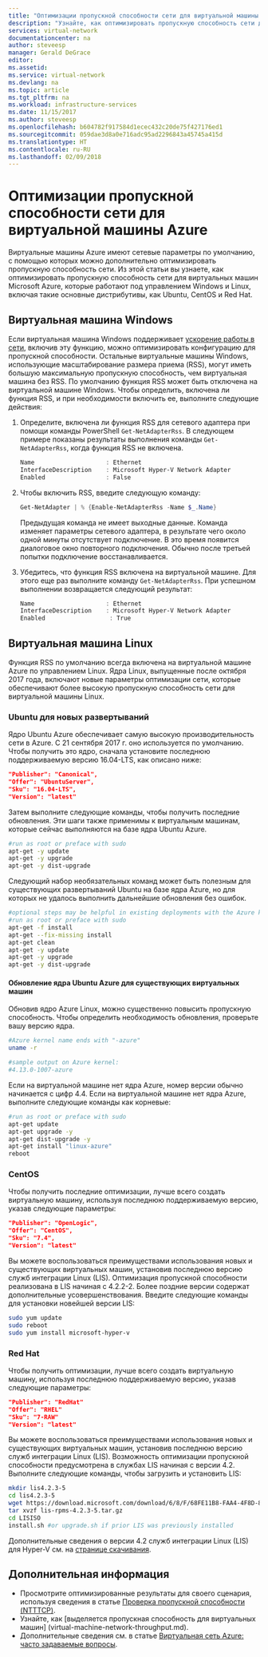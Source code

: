 ```yaml
---
title: "Оптимизации пропускной способности сети для виртуальной машины | Документация Майкрософт"
description: "Узнайте, как оптимизировать пропускную способность сети для виртуальной машины Azure."
services: virtual-network
documentationcenter: na
author: steveesp
manager: Gerald DeGrace
editor: 
ms.assetid: 
ms.service: virtual-network
ms.devlang: na
ms.topic: article
ms.tgt_pltfrm: na
ms.workload: infrastructure-services
ms.date: 11/15/2017
ms.author: steveesp
ms.openlocfilehash: b604782f917584d1ecec432c20de75f427176ed1
ms.sourcegitcommit: 059dae3d8a0e716adc95ad2296843a45745a415d
ms.translationtype: HT
ms.contentlocale: ru-RU
ms.lasthandoff: 02/09/2018
---
```

# <a name="optimize-network-throughput-for-azure-virtual-machines"></a>Оптимизации пропускной способности сети для виртуальной машины Azure

Виртуальные машины Azure имеют сетевые параметры по умолчанию, с помощью которых можно дополнительно оптимизировать пропускную способность сети. Из этой статьи вы узнаете, как оптимизировать пропускную способность сети для виртуальных машин Microsoft Azure, которые работают под управлением Windows и Linux, включая такие основные дистрибутивы, как Ubuntu, CentOS и Red Hat.

## <a name="windows-vm"></a>Виртуальная машина Windows

Если виртуальная машина Windows поддерживает [ускорение работы в сети](create-vm-accelerated-networking-powershell.md), включив эту функцию, можно оптимизировать конфигурацию для пропускной способности. Остальные виртуальные машины Windows, использующие масштабирование размера приема (RSS), могут иметь большую максимальную пропускную способность, чем виртуальная машина без RSS. По умолчанию функция RSS может быть отключена на виртуальной машине Windows. Чтобы определить, включена ли функция RSS, и при необходимости включить ее, выполните следующие действия:

1. Определите, включена ли функция RSS для сетевого адаптера при помощи команды PowerShell `Get-NetAdapterRss`. В следующем примере показаны результаты выполнения команды `Get-NetAdapterRss`, когда функция RSS не включена.

    ```powershell
    Name                    : Ethernet
    InterfaceDescription    : Microsoft Hyper-V Network Adapter
    Enabled                 : False
    ```
2. Чтобы включить RSS, введите следующую команду:

    ```powershell
    Get-NetAdapter | % {Enable-NetAdapterRss -Name $_.Name}
    ```
    Предыдущая команда не имеет выходные данные. Команда изменяет параметры сетевого адаптера, в результате чего около одной минуты отсутствует подключение. В это время появится диалоговое окно повторного подключения. Обычно после третьей попытки подключение восстанавливается.
3. Убедитесь, что функция RSS включена на виртуальной машине. Для этого еще раз выполните команду `Get-NetAdapterRss`. При успешном выполнении возвращается следующий результат:

    ```powershell
    Name                    : Ethernet
    InterfaceDescription    : Microsoft Hyper-V Network Adapter
    Enabled                  : True
    ```

## <a name="linux-vm"></a>Виртуальная машина Linux

Функция RSS по умолчанию всегда включена на виртуальной машине Azure по управлением Linux. Ядра Linux, выпущенные после октября 2017 года, включают новые параметры оптимизации сети, которые обеспечивают более высокую пропускную способность сети для виртуальной машины Linux.

### <a name="ubuntu-for-new-deployments"></a>Ubuntu для новых развертываний

Ядро Ubuntu Azure обеспечивает самую высокую производительность сети в Azure. С 21 сентября 2017 г. оно используется по умолчанию. Чтобы получить это ядро, сначала установите последнюю поддерживаемую версию 16.04-LTS, как описано ниже:

```json
"Publisher": "Canonical",
"Offer": "UbuntuServer",
"Sku": "16.04-LTS",
"Version": "latest"
```

Затем выполните следующие команды, чтобы получить последние обновления. Эти шаги также применимы к виртуальным машинам, которые сейчас выполняются на базе ядра Ubuntu Azure.

```bash
#run as root or preface with sudo
apt-get -y update
apt-get -y upgrade
apt-get -y dist-upgrade
```

Следующий набор необязательных команд может быть полезным для существующих развертываний Ubuntu на базе ядра Azure, но для которых не удалось выполнить дальнейшие обновления без ошибок.

```bash
#optional steps may be helpful in existing deployments with the Azure kernel
#run as root or preface with sudo
apt-get -f install
apt-get --fix-missing install
apt-get clean
apt-get -y update
apt-get -y upgrade
apt-get -y dist-upgrade
```

#### <a name="ubuntu-azure-kernel-upgrade-for-existing-vms"></a>Обновление ядра Ubuntu Azure для существующих виртуальных машин

Обновив ядро Azure Linux, можно существенно повысить пропускную способность. Чтобы определить необходимость обновления, проверьте вашу версию ядра.

```bash
#Azure kernel name ends with "-azure"
uname -r

#sample output on Azure kernel:
#4.13.0-1007-azure
```

Если на виртуальной машине нет ядра Azure, номер версии обычно начинается с цифр 4.4. Если на виртуальной машине нет ядра Azure, выполните следующие команды как корневые:

```bash
#run as root or preface with sudo
apt-get update
apt-get upgrade -y
apt-get dist-upgrade -y
apt-get install "linux-azure"
reboot
```

### <a name="centos"></a>CentOS

Чтобы получить последние оптимизации, лучше всего создать виртуальную машину, используя последнюю поддерживаемую версию, указав следующие параметры:

```json
"Publisher": "OpenLogic",
"Offer": "CentOS",
"Sku": "7.4",
"Version": "latest"
```

Вы можете воспользоваться преимуществами использования новых и существующих виртуальных машин, установив последнюю версию служб интеграции Linux (LIS). Оптимизация пропускной способности реализована в LIS начиная с 4.2.2-2. Более поздние версии содержат дополнительные усовершенствования. Введите следующие команды для установки новейшей версии LIS:

```bash
sudo yum update
sudo reboot
sudo yum install microsoft-hyper-v
```

### <a name="red-hat"></a>Red Hat

Чтобы получить оптимизации, лучше всего создать виртуальную машину, используя последнюю поддерживаемую версию, указав следующие параметры:

```json
"Publisher": "RedHat"
"Offer": "RHEL"
"Sku": "7-RAW"
"Version": "latest"
```

Вы можете воспользоваться преимуществами использования новых и существующих виртуальных машин, установив последнюю версию служб интеграции Linux (LIS). Возможность оптимизации пропускной способности предусмотрена в службах LIS начиная с версии 4.2. Выполните следующие команды, чтобы загрузить и установить LIS:

```bash
mkdir lis4.2.3-5
cd lis4.2.3-5
wget https://download.microsoft.com/download/6/8/F/68FE11B8-FAA4-4F8D-8C7D-74DA7F2CFC8C/lis-rpms-4.2.3-5.tar.gz
tar xvzf lis-rpms-4.2.3-5.tar.gz
cd LISISO
install.sh #or upgrade.sh if prior LIS was previously installed
```

Дополнительные сведения о версии 4.2 служб интеграции Linux (LIS) для Hyper-V см. на [странице скачивания](https://www.microsoft.com/download/details.aspx?id=55106).

## <a name="next-steps"></a>Дополнительная информация
* Просмотрите оптимизированные результаты для своего сценария, используя сведения в статье [Проверка пропускной способности (NTTTCP)](virtual-network-bandwidth-testing.md).
* Узнайте, как [выделяется пропускная способность для виртуальных машин] (virtual-machine-network-throughput.md).
* Дополнительные сведения см. в статье [Виртуальная сеть Azure: часто задаваемые вопросы](virtual-networks-faq.md).
